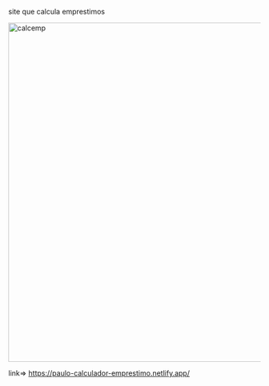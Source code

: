 site que calcula emprestimos

<img width="679" alt="calcemp" src="https://github.com/user-attachments/assets/e8f1a2bb-3180-4f56-be9a-f1568a62699d">

link=> https://paulo-calculador-emprestimo.netlify.app/
